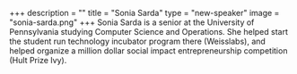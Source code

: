+++
description = ""
title = "Sonia Sarda"
type = "new-speaker"
image = "sonia-sarda.png"
+++
Sonia Sarda is a senior at the University of Pennsylvania studying Computer Science and Operations. She helped start the student run technology incubator program there (Weisslabs), and helped organize a million dollar social impact entrepreneurship competition (Hult Prize Ivy).